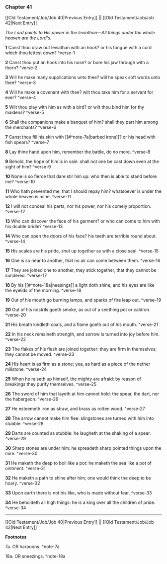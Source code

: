 ### Chapter 41

[[Old Testament/Job/Job 40|Previous Entry]]  ||  [[Old Testament/Job/Job 42|Next Entry]]

*The Lord points to His power in the leviathan—All things under the whole heaven are the Lord's.*

**1**  Canst thou draw out leviathan with an hook? or his tongue with a cord which thou lettest down? ^verse-1

**2**  Canst thou put an hook into his nose? or bore his jaw through with a thorn? ^verse-2

**3**  Will he make many supplications unto thee? will he speak soft words unto thee? ^verse-3

**4**  Will he make a covenant with thee? wilt thou take him for a servant for ever? ^verse-4

**5**  Wilt thou play with him as with a bird? or wilt thou bind him for thy maidens? ^verse-5

**6**  Shall the companions make a banquet of him? shall they part him among the merchants? ^verse-6

**7**  Canst thou fill his skin with [[#^note-7a|barbed irons]]? or his head with fish spears? ^verse-7

**8**  Lay thine hand upon him, remember the battle, do no more. ^verse-8

**9**  Behold, the hope of him is in vain: shall not one be cast down even at the sight of him? ^verse-9

**10**  None is so fierce that dare stir him up: who then is able to stand before me? ^verse-10

**11**  Who hath prevented me, that I should repay him? whatsoever is under the whole heaven is mine. ^verse-11

**12**  I will not conceal his parts, nor his power, nor his comely proportion. ^verse-12

**13**  Who can discover the face of his garment? or who can come to him with his double bridle? ^verse-13

**14**  Who can open the doors of his face? his teeth are terrible round about. ^verse-14

**15**  His scales are his pride, shut up together as with a close seal. ^verse-15

**16**  One is so near to another, that no air can come between them. ^verse-16

**17**  They are joined one to another, they stick together, that they cannot be sundered. ^verse-17

**18**  By his [[#^note-18a|neesings]] a light doth shine, and his eyes are like the eyelids of the morning. ^verse-18

**19**  Out of his mouth go burning lamps, and sparks of fire leap out. ^verse-19

**20**  Out of his nostrils goeth smoke, as out of a seething pot or caldron. ^verse-20

**21**  His breath kindleth coals, and a flame goeth out of his mouth. ^verse-21

**22**  In his neck remaineth strength, and sorrow is turned into joy before him. ^verse-22

**23**  The flakes of his flesh are joined together: they are firm in themselves; they cannot be moved. ^verse-23

**24**  His heart is as firm as a stone; yea, as hard as a piece of the nether millstone. ^verse-24

**25**  When he raiseth up himself, the mighty are afraid: by reason of breakings they purify themselves. ^verse-25

**26**  The sword of him that layeth at him cannot hold: the spear, the dart, nor the habergeon. ^verse-26

**27**  He esteemeth iron as straw, and brass as rotten wood. ^verse-27

**28**  The arrow cannot make him flee: slingstones are turned with him into stubble. ^verse-28

**29**  Darts are counted as stubble: he laugheth at the shaking of a spear. ^verse-29

**30**  Sharp stones are under him: he spreadeth sharp pointed things upon the mire. ^verse-30

**31**  He maketh the deep to boil like a pot: he maketh the sea like a pot of ointment. ^verse-31

**32**  He maketh a path to shine after him; one would think the deep to be hoary. ^verse-32

**33**  Upon earth there is not his like, who is made without fear. ^verse-33

**34**  He beholdeth all high things: he is a king over all the children of pride. ^verse-34


---
[[Old Testament/Job/Job 40|Previous Entry]]  ||  [[Old Testament/Job/Job 42|Next Entry]]


**Footnotes**


7a. OR harpoons. ^note-7a

18a. OR sneezings. ^note-18a